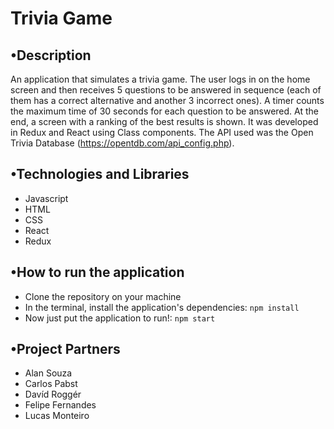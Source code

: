 # Trivia Game

## •Description
An application that simulates a trivia game. The user logs in on the home screen and then receives 5 questions to be answered in sequence (each of them has a correct alternative and another 3 incorrect ones). A timer counts the maximum time of 30 seconds for each question to be answered. At the end, a screen with a ranking of the best results is shown. It was developed in Redux and React using Class components. The API used was the Open Trivia Database (https://opentdb.com/api_config.php).

## •Technologies and Libraries
- Javascript
- HTML
- CSS
- React
- Redux

## •How to run the application
- Clone the repository on your machine
- In the terminal, install the application's dependencies: `npm install`
- Now just put the application to run!: `npm start`

## •Project Partners
- Alan Souza
- Carlos Pabst
- Davíd Roggér
- Felipe Fernandes
- Lucas Monteiro
